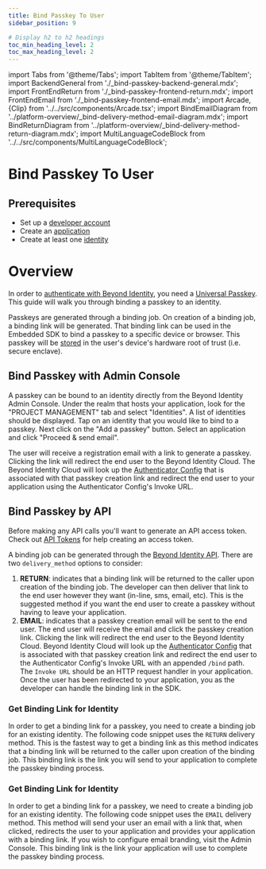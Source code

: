 ```yaml
---
title: Bind Passkey To User
sidebar_position: 9

# Display h2 to h2 headings
toc_min_heading_level: 2
toc_max_heading_level: 2
---
```


import Tabs from '@theme/Tabs';
import TabItem from '@theme/TabItem';
import BackendGeneral from './\_bind-passkey-backend-general.mdx';
import FrontEndReturn from './\_bind-passkey-frontend-return.mdx';
import FrontEndEmail from './\_bind-passkey-frontend-email.mdx';
import Arcade, {Clip} from '../../src/components/Arcade.tsx';
import BindEmailDiagram from '../platform-overview/\_bind-delivery-method-email-diagram.mdx';
import BindReturnDiagram from '../platform-overview/\_bind-delivery-method-return-diagram.mdx';
import MultiLanguageCodeBlock from '../../src/components/MultiLanguageCodeBlock';

# Bind Passkey To User

## Prerequisites

- Set up a [developer account](./account-setup.md)
- Create an [application](./applications.md)
- Create at least one [identity](./user-provisioning.md)

# Overview

In order to [authenticate with Beyond Identity](./authentication.md), you need a [Universal Passkey](../platform-overview/passkeys-and-devices/what-are-passkeys). This guide will walk you through binding a passkey to an identity.

Passkeys are generated through a binding job. On creation of a binding job, a binding link will be generated. That binding link can be used in the Embedded SDK to bind a passkey to a specific device or browser. This passkey will be [stored](../platform-overview/passkeys-and-devices/how-are-keys-stored) in the user's device's hardware root of trust (i.e. secure enclave).

## Bind Passkey with Admin Console

A passkey can be bound to an identity directly from the Beyond Identity Admin Console. Under the realm that hosts your application, look for the "PROJECT MANAGEMENT" tab and select "Identities". A list of identities should be displayed. Tap on an identity that you would like to bind to a passkey. Next click on the "Add a passkey" button. Select an application and click "Proceed & send email".

<Arcade clip={Clip.CreatePasskey} />

The user will receive a registration email with a link to generate a passkey. Clicking the link will redirect the end user to the Beyond Identity Cloud. The Beyond Identity Cloud will look up the [Authenticator Config](../platform-overview/authenticator-config.md) that is associated with that passkey creation link and redirect the end user to your application using the Authenticator Config's Invoke URL.

## Bind Passkey by API

Before making any API calls you'll want to generate an API access token. Check out [API Tokens](./api-token) for help creating an access token.

A binding job can be generated through the [Beyond Identity API](https://developer.beyondidentity.com/api/v1). There are two `delivery_method` options to consider:

1. **RETURN**: indicates that a binding link will be returned to the caller upon creation of the binding job. The developer can then deliver that link to the end user however they want (in-line, sms, email, etc). This is the suggested method if you want the end user to create a passkey without having to leave your application.
2. **EMAIL**: indicates that a passkey creation email will be sent to the end user. The end user will receive the email and click the passkey creation link. Clicking the link will redirect the end user to the Beyond Identity Cloud. Beyond Identity Cloud will look up the [Authenticator Config](../platform-overview/authenticator-config.md) that is associated with that passkey creation link and redirect the end user to the Authenticator Config's Invoke URL with an appended `/bind` path. The `Invoke URL` should be an HTTP request handler in your application. Once the user has been redirected to your application, you as the developer can handle the binding link in the SDK.

<Tabs groupId="bind-delivery-method" queryString>

<!--  RETURN -->
<TabItem value="return" label="RETURN">

<BindReturnDiagram/>
<BackendGeneral/>

### Get Binding Link for Identity

In order to get a binding link for a passkey, you need to create a binding job for an existing identity. The following code snippet uses the `RETURN` delivery method. This is the fastest way to get a binding link as this method indicates that a binding link will be returned to the caller upon creation of the binding job. This binding link is the link you will send to your application to complete the passkey binding process.

<MultiLanguageCodeBlock
  curl='curl "https://api-$(REGION).beyondidentity.com/v1/tenants/$(TENANT_ID)/realms/$(REALM_ID)/identities/$(IDENTITY_ID)/credential-binding-jobs" \
-X POST \
-H "Authorization: Bearer $(API_TOKEN)" \
-H "Content-Type: application/json" \
-d "{\"job\":{\"delivery_method\":\"RETURN\",\"authenticator_config_id\":\"$(AUTHENTICATOR_CONFIG_ID)\"}}"'
  title="/credential-binding-jobs"
/>

<FrontEndReturn/>
</TabItem>

<!-- EMAIL -->
<TabItem value="email" label="EMAIL">

<BindEmailDiagram/>
<BackendGeneral/>

### Get Binding Link for Identity

In order to get a binding link for a passkey, we need to create a binding job for an existing identity. The following code snippet uses the `EMAIL` delivery method. This method will send your user an email with a link that, when clicked, redirects the user to your application and provides your application with a binding link. If you wish to configure email branding, visit the Admin Console. This binding link is the link your application will use to complete the passkey binding process.

<MultiLanguageCodeBlock
  curl='curl "https://api-$(REGION).beyondidentity.com/v1/tenants/$(TENANT_ID)/realms/$(REALM_ID)/identities/$(IDENTITY_ID)/credential-binding-jobs" \
-X POST \
-H "Authorization: Bearer $(API_TOKEN)" \
-H "Content-Type: application/json" \
-d "{\"job\":{\"delivery_method\":\"EMAIL\",\"authenticator_config_id\":\"$(AUTHENTICATOR_CONFIG_ID)\",\"post_binding_redirect_uri\":\"$(APP_REDIRECT_URI)\"}}"'
  title="/credential-binding-jobs"
/>

<FrontEndEmail/>
</TabItem>

</Tabs>
